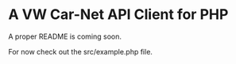 # A VW Car-Net API Client for PHP

A proper README is coming soon. 

For now check out the src/example.php file.
